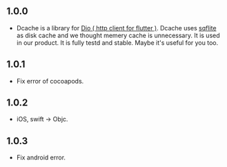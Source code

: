 ## 1.0.0

* Dcache is a library for [Dio ( http client for flutter )](https://github.com/flutterchina/dio). Dcache uses [sqflite](https://github.com/tekartik/sqflite) as disk cache and we thought memery cache is unnecessary. It is used in our product. It is fully testd and stable. Maybe it's useful for you too.


## 1.0.1

* Fix error of cocoapods.

## 1.0.2

* iOS, swift -> Objc.

## 1.0.3

* Fix android error.